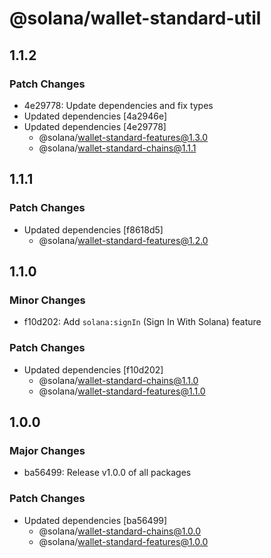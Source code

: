 # @solana/wallet-standard-util

## 1.1.2

### Patch Changes

- 4e29778: Update dependencies and fix types
- Updated dependencies [4a2946e]
- Updated dependencies [4e29778]
    - @solana/wallet-standard-features@1.3.0
    - @solana/wallet-standard-chains@1.1.1

## 1.1.1

### Patch Changes

- Updated dependencies [f8618d5]
    - @solana/wallet-standard-features@1.2.0

## 1.1.0

### Minor Changes

- f10d202: Add `solana:signIn` (Sign In With Solana) feature

### Patch Changes

- Updated dependencies [f10d202]
    - @solana/wallet-standard-chains@1.1.0
    - @solana/wallet-standard-features@1.1.0

## 1.0.0

### Major Changes

- ba56499: Release v1.0.0 of all packages

### Patch Changes

- Updated dependencies [ba56499]
    - @solana/wallet-standard-chains@1.0.0
    - @solana/wallet-standard-features@1.0.0
